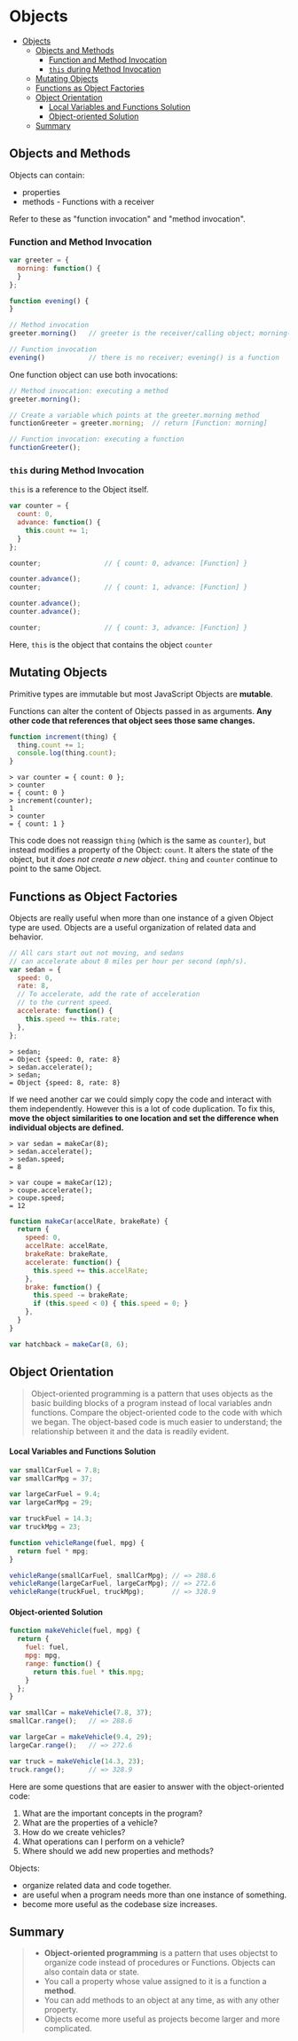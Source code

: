 # Objects

<!-- toc orderedList:0 depthFrom:1 depthTo:6 -->

* [Objects](#objects)
  * [Objects and Methods](#objects-and-methods)
    * [Function and Method Invocation](#function-and-method-invocation)
    * [`this` during Method Invocation](#this-during-method-invocation)
  * [Mutating Objects](#mutating-objects)
  * [Functions as Object Factories](#functions-as-object-factories)
  * [Object Orientation](#object-orientation)
      * [Local Variables and Functions Solution](#local-variables-and-functions-solution)
      * [Object-oriented Solution](#object-oriented-solution)
  * [Summary](#summary)

<!-- tocstop -->
## Objects and Methods
Objects can contain:
* properties
* methods - Functions with a receiver

Refer to these as "function invocation" and "method invocation".

### Function and Method Invocation
```javascript
var greeter = {
  morning: function() {
  }
};

function evening() {
}

// Method invocation
greeter.morning()   // greeter is the receiver/calling object; morning() is a method

// Function invocation
evening()           // there is no receiver; evening() is a function
```

One function object can use both invocations:
```javascript
// Method invocation: executing a method
greeter.morning();

// Create a variable which points at the greeter.morning method
functionGreeter = greeter.morning;  // return [Function: morning]

// Function invocation: executing a function
functionGreeter();
```

### `this` during Method Invocation
`this` is a reference to the Object itself.
```javascript
var counter = {
  count: 0,
  advance: function() {
    this.count += 1;
  }
};

counter;                // { count: 0, advance: [Function] }

counter.advance();
counter;                // { count: 1, advance: [Function] }

counter.advance();
counter.advance();

counter;                // { count: 3, advance: [Function] }
```
Here, `this` is the object that contains the object `counter`

## Mutating Objects
Primitive types are immutable but most JavaScript Objects are **mutable**.

Functions can alter the content of Objects passed in as arguments. **Any other code that references that object sees those same changes.**

```javascript
function increment(thing) {
  thing.count += 1;
  console.log(thing.count);
}
```

```
> var counter = { count: 0 };
> counter
= { count: 0 }
> increment(counter);
1
> counter
= { count: 1 }
```

This code does not reassign `thing` (which is the same as `counter`), but instead modifies a property of the Object: `count`. It alters the state of the object, but it *does not create a new object*. `thing` and `counter` continue to point to the same Object.


## Functions as Object Factories
Objects are really useful when more than one instance of a given Object type are used. Objects are a useful organization of related data and behavior.
```javascript
// All cars start out not moving, and sedans
// can accelerate about 8 miles per hour per second (mph/s).
var sedan = {
  speed: 0,
  rate: 8,
  // To accelerate, add the rate of acceleration
  // to the current speed.
  accelerate: function() {
    this.speed += this.rate;
  },
};
```
```
> sedan;
= Object {speed: 0, rate: 8}
> sedan.accelerate();
> sedan;
= Object {speed: 8, rate: 8}
```

If we need another car we could simply copy the code and interact with them independently. However this is a lot of code duplication. To fix this, **move the object similarities to one location and set the difference when individual objects are defined.**

```
> var sedan = makeCar(8);
> sedan.accelerate();
> sedan.speed;
= 8

> var coupe = makeCar(12);
> coupe.accelerate();
> coupe.speed;
= 12
```

```javascript
function makeCar(accelRate, brakeRate) {
  return {
    speed: 0,
    accelRate: accelRate,
    brakeRate: brakeRate,
    accelerate: function() {
      this.speed += this.accelRate;
    },
    brake: function() {
      this.speed -= brakeRate;
      if (this.speed < 0) { this.speed = 0; }
    },
  }
}

var hatchback = makeCar(8, 6);
```

## Object Orientation
> Object-oriented programming is a pattern that uses objects as the basic building blocks of a program instead of local variables andn functions.
> Compare the object-oriented code to the code with which we began. The object-based code is much easier to understand; the relationship between it and the data is readily evident.

#### Local Variables and Functions Solution
```javascript
var smallCarFuel = 7.8;
var smallCarMpg = 37;

var largeCarFuel = 9.4;
var largeCarMpg = 29;

var truckFuel = 14.3;
var truckMpg = 23;

function vehicleRange(fuel, mpg) {
  return fuel * mpg;
}

vehicleRange(smallCarFuel, smallCarMpg); // => 288.6
vehicleRange(largeCarFuel, largeCarMpg); // => 272.6
vehicleRange(truckFuel, truckMpg);       // => 328.9
```

#### Object-oriented Solution
```javascript
function makeVehicle(fuel, mpg) {
  return {
    fuel: fuel,
    mpg: mpg,
    range: function() {
      return this.fuel * this.mpg;
    }
  };
}

var smallCar = makeVehicle(7.8, 37);
smallCar.range();   // => 288.6

var largeCar = makeVehicle(9.4, 29);
largeCar.range();   // => 272.6

var truck = makeVehicle(14.3, 23);
truck.range();      // => 328.9
```

Here are some questions that are easier to answer with the object-oriented code:
1. What are the important concepts in the program?
2. What are the properties of a vehicle?
3. How do we create vehicles?
4. What operations can I perform on a vehicle?
5. Where should we add new properties and methods?

Objects:
* organize related data and code together.
* are useful when a program needs more than one instance of something.
* become more useful as the codebase size increases.

## Summary
> * **Object-oriented programming** is a pattern that uses objectst to organize code instead of procedures or Functions. Objects can also contain data or state.
> * You call a property whose value assigned to it is a function a **method**.
> * You can add methods to an object at any time, as with any other property.
> * Objects ecome more useful as projects become larger and more complicated.
